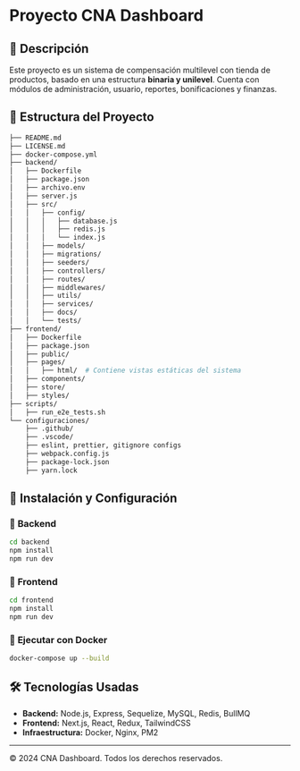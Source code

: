 # Proyecto CNA Dashboard

## 📌 Descripción
Este proyecto es un sistema de compensación multilevel con tienda de productos, basado en una estructura **binaria y unilevel**. Cuenta con módulos de administración, usuario, reportes, bonificaciones y finanzas.

## 📂 Estructura del Proyecto

```bash
├── README.md
├── LICENSE.md
├── docker-compose.yml
├── backend/
│   ├── Dockerfile
│   ├── package.json
│   ├── archivo.env
│   ├── server.js
│   ├── src/
│   │   ├── config/
│   │   │   ├── database.js
│   │   │   ├── redis.js
│   │   │   └── index.js
│   │   ├── models/
│   │   ├── migrations/
│   │   ├── seeders/
│   │   ├── controllers/
│   │   ├── routes/
│   │   ├── middlewares/
│   │   ├── utils/
│   │   ├── services/
│   │   ├── docs/
│   │   └── tests/
├── frontend/
│   ├── Dockerfile
│   ├── package.json
│   ├── public/
│   ├── pages/
│   │   ├── html/  # Contiene vistas estáticas del sistema
│   ├── components/
│   ├── store/
│   ├── styles/
├── scripts/
│   ├── run_e2e_tests.sh
└── configuraciones/
    ├── .github/
    ├── .vscode/
    ├── eslint, prettier, gitignore configs
    ├── webpack.config.js
    ├── package-lock.json
    ├── yarn.lock
```

## 🚀 Instalación y Configuración

### 🔹 **Backend**
```bash
cd backend
npm install
npm run dev
```

### 🔹 **Frontend**
```bash
cd frontend
npm install
npm run dev
```

### 🔹 **Ejecutar con Docker**
```bash
docker-compose up --build
```

## 🛠 Tecnologías Usadas
- **Backend:** Node.js, Express, Sequelize, MySQL, Redis, BullMQ
- **Frontend:** Next.js, React, Redux, TailwindCSS
- **Infraestructura:** Docker, Nginx, PM2

---
© 2024 CNA Dashboard. Todos los derechos reservados.

